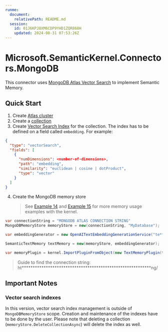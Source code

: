 ```yaml
---
runme:
  document:
    relativePath: README.md
  session:
    id: 01J6KPJ8XM6CDP9YHD1ZQR868H
    updated: 2024-08-31 07:53:26Z
---
```


# Microsoft.SemanticKernel.Connectors.MongoDB

This connector uses [MongoDB Atlas Vector Search](ht*********************************************************ch) to implement Semantic Memory.

## Quick Start

1. Create [Atlas cluster](ht**********************************************ed/)
2. Create a [collection](ht***************************************************ns/)
3. Create [Vector Search Index](ht*************************************************************************ew/) for the collection. The index has to be defined on a field called `embedding`. For example:

```json {"id":"01J6KPS9K898EKX8242YK9Z46Z"}
{
  "type": "vectorSearch",
  "fields": [
    {
      "numDimensions": <number-of-dimensions>,
      "path": "embedding",
      "similarity": "euclidean | cosine | dotProduct",
      "type": "vector"
    }
  ]
}
```

4. Create the MongoDB memory store
   > See [Example 14](../../../samples/Concepts/Memory/SemanticTextMemory_Building.cs) and [Example 15](../../../samples/Concepts/Memory/TextMemoryPlugin_MultipleMemoryStore.cs) for more memory usage examples with the kernel.

```csharp {"id":"01J6KPS9K898EKX82432G8NQAE"}
var connectionString = "MONGODB ATLAS CONNECTION STRING"
MongoDBMemoryStore memoryStore = new(connectionString, "MyDatabase");

var embeddingGenerator = new OpenAITextEmbeddingGenerationService("te******************02", apiKey);

SemanticTextMemory textMemory = new(memoryStore, embeddingGenerator);

var memoryPlugin = kernel.ImportPluginFromObject(new TextMemoryPlugin(textMemory));
```

> Guide to find the connection string: ht***********************************************************ng/

## Important Notes

### Vector search indexes

In this version, vector search index management is outside of `MongoDBMemoryStore` scope.
Creation and maintenance of the indexes have to be done by the user. Please note that deleting a collection
(`memoryStore.DeleteCollectionAsync`) will delete the index as well.
